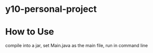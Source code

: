 # y10-personal-project
# How to Use
compile into a jar, set Main.java as the main file, run in command line
